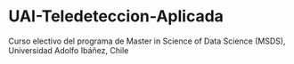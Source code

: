 # UAI-Teledeteccion-Aplicada
Curso electivo del programa de Master in Science of Data Science (MSDS), Universidad Adolfo Ibáñez, Chile
